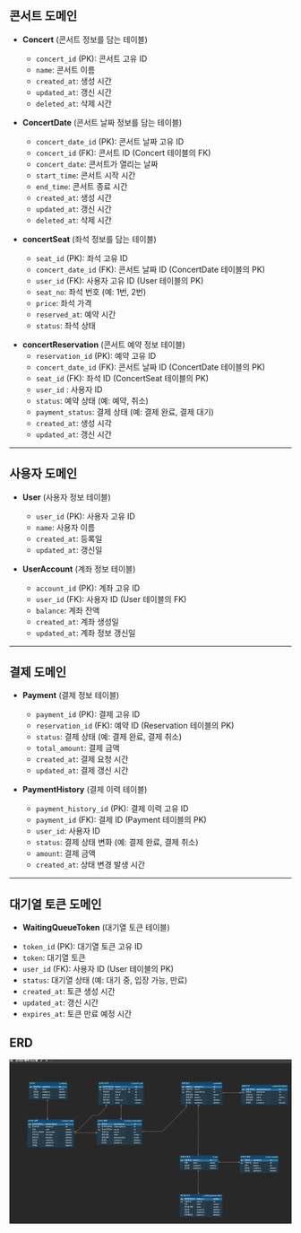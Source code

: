 ## 콘서트 도메인

- **Concert** (콘서트 정보를 담는 테이블)
    - `concert_id` (PK): 콘서트 고유 ID
    - `name`: 콘서트 이름
    - `created_at`: 생성 시간
    - `updated_at`: 갱신 시간
    - `deleted_at`: 삭제 시간

- **ConcertDate** (콘서트 날짜 정보를 담는 테이블)
    - `concert_date_id` (PK): 콘서트 날짜 고유 ID
    - `concert_id` (FK): 콘서트 ID (Concert 테이블의 FK)
    - `concert_date`: 콘서트가 열리는 날짜
    - `start_time`: 콘서트 시작 시간
    - `end_time`: 콘서트 종료 시간
    - `created_at`: 생성 시간
    - `updated_at`: 갱신 시간
    - `deleted_at`: 삭제 시간

- **concertSeat** (좌석 정보를 담는 테이블)
    - `seat_id` (PK): 좌석 고유 ID
    - `concert_date_id` (FK): 콘서트 날짜 ID (ConcertDate 테이블의 PK)
    - `user_id` (FK): 사용자 고유 ID (User 테이블의 PK)
    - `seat_no`: 좌석 번호 (예: 1번, 2번)
    - `price`: 좌석 가격
    - `reserved_at`: 예약 시간
    - `status`: 좌석 상태


* **concertReservation** (콘서트 예약 정보 테이블)
    - `reservation_id` (PK): 예약 고유 ID
    - `concert_date_id` (FK): 콘서트 날짜 ID (ConcertDate 테이블의 PK)
    - `seat_id` (FK): 좌석 ID (ConcertSeat 테이블의 PK)
    - `user_id` : 사용자 ID
    - `status`: 예약 상태 (예: 예약, 취소)
    - `payment_status`: 결제 상태 (예: 결제 완료, 결제 대기)
    - `created_at`: 생성 시각
    - `updated_at`: 갱신 시간

---
## 사용자 도메인

- **User** (사용자 정보 테이블)
    - `user_id` (PK): 사용자 고유 ID
    - `name`: 사용자 이름
    - `created_at`: 등록일
    - `updated_at`: 갱신일

- **UserAccount** (계좌 정보 테이블)
    - `account_id` (PK): 계좌 고유 ID
    - `user_id` (FK): 사용자 ID (User 테이블의 FK)
    - `balance`: 계좌 잔액
    - `created_at`: 계좌 생성일
    - `updated_at`: 계좌 정보 갱신일

---
## 결제 도메인

- **Payment** (결제 정보 테이블)
    - `payment_id` (PK): 결제 고유 ID
    - `reservation_id` (FK): 예약 ID (Reservation 테이블의 PK)
    - `status`: 결제 상태 (예: 결제 완료, 결제 취소)
    - `total_amount`: 결제 금액
    - `created_at`: 결제 요청 시간
    - `updated_at`: 결제 갱신 시간

- **PaymentHistory** (결제 이력 테이블)
    - `payment_history_id` (PK): 결제 이력 고유 ID
    - `payment_id` (FK): 결제 ID (Payment 테이블의 PK)
    - `user_id`: 사용자 ID
    - `status`: 결제 상태 변화 (예: 결제 완료, 결제 취소)
    - `amount`: 결제 금액
    - `created_at`: 상태 변경 발생 시간

---
## 대기열 토큰 도메인

* **WaitingQueueToken** (대기열 토큰 테이블)
- `token_id` (PK): 대기열 토큰 고유 ID
- `token`: 대기열 토큰
- `user_id` (FK): 사용자 ID (User 테이블의 PK)
- `status`: 대기열 상태 (예: 대기 중, 입장 가능, 만료)
- `created_at`: 토큰 생성 시간
- `updated_at`: 갱신 시간
- `expires_at`: 토큰 만료 예정 시간


## ERD

![image](../docs/images/erd.png)